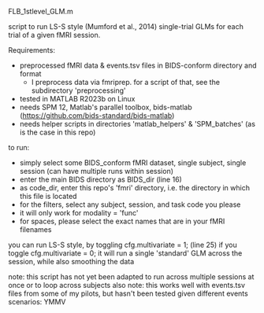FLB_1stlevel_GLM.m

script to run LS-S style (Mumford et al., 2014) single-trial GLMs for each trial of a given fMRI session.

Requirements:
- preprocessed fMRI data & events.tsv files in BIDS-conform directory and format
    - I preprocess data via fmriprep. for a script of that, see the subdirectory 'preprocessing'
- tested in MATLAB R2023b on Linux
- needs SPM 12, Matlab's parallel toolbox, bids-matlab (https://github.com/bids-standard/bids-matlab)
- needs helper scripts in directories 'matlab_helpers' & 'SPM_batches' (as is the case in this repo)

to run:
- simply select some BIDS_conform fMRI dataset, single subject, single session (can have multiple runs within session)
- enter the main BIDS directory as BIDS_dir (line 16)
- as code_dir, enter this repo's 'fmri' directory, i.e. the directory in which this file is located
- for the filters, select any subject, session, and task code you please
- it will only work for modality = 'func'
- for spaces, please select the exact names that are in your fMRI filenames

you can run LS-S style, by toggling cfg.multivariate = 1; (line 25)
if you toggle cfg.multivariate = 0; it will run a single 'standard' GLM across the session, while also smoothing the data

note: this script has not yet been adapted to run across multiple sessions at once or to loop across subjects
also note: this works well with events.tsv files from some of my pilots, but hasn't been tested given different events scenarios: YMMV
